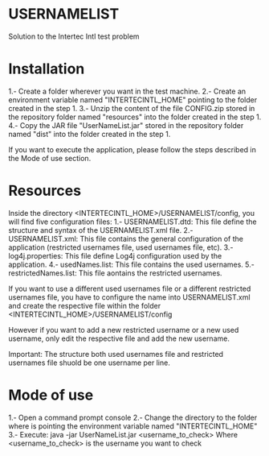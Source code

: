 # USERNAMELIST
Solution to the Intertec Intl test problem

# Installation
1.- Create a folder wherever you want in the test machine.
2.- Create an environment variable named "INTERTECINTL_HOME" pointing to the folder created in the step 1.
3.- Unzip the content of the file CONFIG.zip stored in the repository folder named "resources" into the folder created in the step 1.
4.- Copy the JAR file "UserNameList.jar" stored in the repository folder named "dist" into the folder created in the step 1.

If you want to execute the application, please follow the steps described in the Mode of use section.

# Resources
Inside the directory <INTERTECINTL_HOME>/USERNAMELIST/config, you will find five configuration files:
1.- USERNAMELIST.dtd: This file define the structure and syntax of the USERNAMELIST.xml file.
2.- USERNAMELIST.xml: This file contains the general configuration of the application (restricted usernames file, used usernames file, etc).
3.- log4j.properties: This file define Log4j configuration used by the application.
4.- usedNames.list: This file contains the used usernames.
5.- restrictedNames.list: This file aontains the restricted usernames.

If you want to use a different used usernames file or a different restricted usernames file, you have to configure the name into USERNAMELIST.xml and create the respective file within the folder <INTERTECINTL_HOME>/USERNAMELIST/config

However if you want to add a new restricted username or a new used username, only edit the respective file and add the new username.

Important: The structure both used usernames file and restricted usernames file shuold be one username per line.


# Mode of use
1.- Open a command prompt console
2.- Change the directory to the folder where is pointing the environment variable named "INTERTECINTL_HOME"
3.- Execute: java -jar UserNameList.jar <username_to_check>
		Where <username_to_check> is the username you want to check